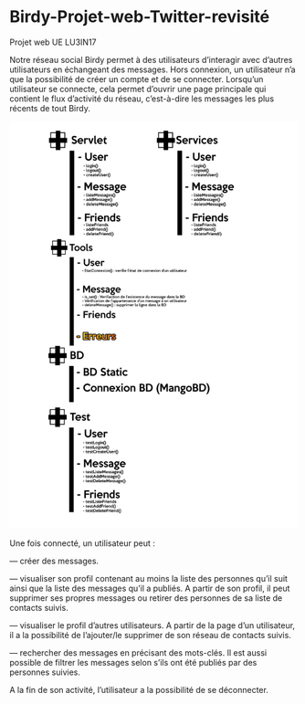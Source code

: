 # Birdy-Projet-web-Twitter-revisité
Projet web UE LU3IN17

Notre réseau social Birdy permet à des utilisateurs d’interagir avec d’autres utilisateurs en échangeant des messages.
Hors connexion, un utilisateur n’a que la possibilité de créer un compte et de se connecter.
Lorsqu’un utilisateur se connecte, cela permet d’ouvrir une page principale qui contient le flux d’activité du réseau,
c’est-à-dire les messages les plus récents de tout Birdy.

![L'architecture du projet](./Archi.jpg)

Une fois connecté, un utilisateur peut :

— créer des messages.

— visualiser son profil contenant au moins la liste des personnes qu’il suit ainsi que la liste des messages qu’il a
publiés. A partir de son profil, il peut supprimer ses propres messages ou retirer des personnes de sa liste de
contacts suivis.

— visualiser le profil d’autres utilisateurs. A partir de la page d’un utilisateur, il a la possibilité de l’ajouter/le
supprimer de son réseau de contacts suivis.

— rechercher des messages en précisant des mots-clés. Il est aussi possible de filtrer les messages selon s’ils ont été
publiés par des personnes suivies.

A la fin de son activité, l’utilisateur a la possibilité de se déconnecter.
